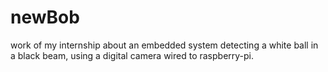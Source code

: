 # newBob
work of my internship about an embedded system detecting a white ball in a black beam, using a digital camera wired to raspberry-pi.
